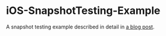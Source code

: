 # iOS-SnapshotTesting-Example
A snapshot testing example described in detail in [a blog post](https://medium.com/@iremkaraoglu/snapshot-testing-in-swift-19d047b44d0d). 
